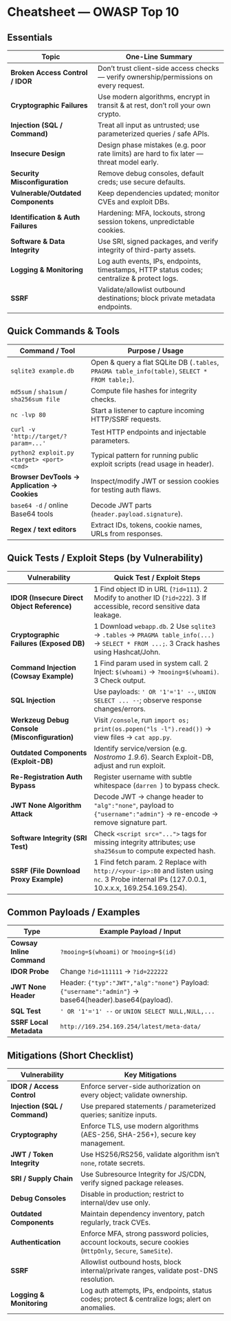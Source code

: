 # Cheatsheet — OWASP Top 10

## Essentials

| **Topic** | **One-Line Summary** |
|------------|----------------------|
| **Broken Access Control / IDOR** | Don’t trust client-side access checks — verify ownership/permissions on every request. |
| **Cryptographic Failures** | Use modern algorithms, encrypt in transit & at rest, don’t roll your own crypto. |
| **Injection (SQL / Command)** | Treat all input as untrusted; use parameterized queries / safe APIs. |
| **Insecure Design** | Design phase mistakes (e.g. poor rate limits) are hard to fix later — threat model early. |
| **Security Misconfiguration** | Remove debug consoles, default creds; use secure defaults. |
| **Vulnerable/Outdated Components** | Keep dependencies updated; monitor CVEs and exploit DBs. |
| **Identification & Auth Failures** | Hardening: MFA, lockouts, strong session tokens, unpredictable cookies. |
| **Software & Data Integrity** | Use SRI, signed packages, and verify integrity of third-party assets. |
| **Logging & Monitoring** | Log auth events, IPs, endpoints, timestamps, HTTP status codes; centralize & protect logs. |
| **SSRF** | Validate/allowlist outbound destinations; block private metadata endpoints. |


## Quick Commands & Tools

| **Command / Tool** | **Purpose / Usage** |
|--------------------|---------------------|
| `sqlite3 example.db` | Open & query a flat SQLite DB (`.tables`, `PRAGMA table_info(table)`, `SELECT * FROM table;`). |
| `md5sum` / `sha1sum` / `sha256sum file` | Compute file hashes for integrity checks. |
| `nc -lvp 80` | Start a listener to capture incoming HTTP/SSRF requests. |
| `curl -v 'http://target/?param=...'` | Test HTTP endpoints and injectable parameters. |
| `python2 exploit.py <target> <port> <cmd>` | Typical pattern for running public exploit scripts (read usage in header). |
| **Browser DevTools → Application → Cookies** | Inspect/modify JWT or session cookies for testing auth flaws. |
| `base64 -d` / online Base64 tools | Decode JWT parts (`header.payload.signature`). |
| **Regex / text editors** | Extract IDs, tokens, cookie names, URLs from responses. |


## Quick Tests / Exploit Steps (by Vulnerability)

| **Vulnerability** | **Quick Test / Exploit Steps** |
|-------------------|--------------------------------|
| **IDOR (Insecure Direct Object Reference)** | 1️ Find object ID in URL (`?id=111`). 2️ Modify to another ID (`?id=222`). 3️ If accessible, record sensitive data leakage. |
| **Cryptographic Failures (Exposed DB)** | 1️ Download `webapp.db`. 2️ Use `sqlite3` → `.tables` → `PRAGMA table_info(...)` → `SELECT * FROM ...;`. 3️ Crack hashes using Hashcat/John. |
| **Command Injection (Cowsay Example)** | 1️ Find param used in system call. 2️ Inject: `$(whoami)` → `?mooing=$(whoami)`. 3️ Check output. |
| **SQL Injection** | Use payloads: `' OR '1'='1' --`, `UNION SELECT ... --`; observe response changes/errors. |
| **Werkzeug Debug Console (Misconfiguration)** | Visit `/console`, run `import os; print(os.popen("ls -l").read())` → view files → `cat app.py`. |
| **Outdated Components (Exploit-DB)** | Identify service/version (e.g. *Nostromo 1.9.6*). Search Exploit-DB, adjust and run exploit. |
| **Re-Registration Auth Bypass** | Register username with subtle whitespace (`darren `) to bypass check. |
| **JWT None Algorithm Attack** | Decode JWT → change header to `"alg":"none"`, payload to `{"username":"admin"}` → re-encode → remove signature part. |
| **Software Integrity (SRI Test)** | Check `<script src="...">` tags for missing integrity attributes; use `sha256sum` to compute expected hash. |
| **SSRF (File Download Proxy Example)** | 1️ Find fetch param. 2️ Replace with `http://<your-ip>:80` and listen using `nc`. 3️ Probe internal IPs (127.0.0.1, 10.x.x.x, 169.254.169.254). |


## Common Payloads / Examples

| **Type** | **Example Payload / Input** |
|-----------|-----------------------------|
| **Cowsay Inline Command** | `?mooing=$(whoami)` or `?mooing=$(id)` |
| **IDOR Probe** | Change `?id=111111` → `?id=222222` |
| **JWT None Header** | Header: `{"typ":"JWT","alg":"none"}` Payload: `{"username":"admin"}` → base64(header).base64(payload). |
| **SQL Test** | `' OR '1'='1' --` or `UNION SELECT NULL,NULL,...` |
| **SSRF Local Metadata** | `http://169.254.169.254/latest/meta-data/` |


## Mitigations (Short Checklist)

| **Vulnerability** | **Key Mitigations** |
|--------------------|--------------------|
| **IDOR / Access Control** | Enforce server-side authorization on every object; validate ownership. |
| **Injection (SQL / Command)** | Use prepared statements / parameterized queries; sanitize inputs. |
| **Cryptography** | Enforce TLS, use modern algorithms (AES-256, SHA-256+), secure key management. |
| **JWT / Token Integrity** | Use HS256/RS256, validate algorithm isn’t `none`, rotate secrets. |
| **SRI / Supply Chain** | Use Subresource Integrity for JS/CDN, verify signed package releases. |
| **Debug Consoles** | Disable in production; restrict to internal/dev use only. |
| **Outdated Components** | Maintain dependency inventory, patch regularly, track CVEs. |
| **Authentication** | Enforce MFA, strong password policies, account lockouts, secure cookies (`HttpOnly`, `Secure`, `SameSite`). |
| **SSRF** | Allowlist outbound hosts, block internal/private ranges, validate post-DNS resolution. |
| **Logging & Monitoring** | Log auth attempts, IPs, endpoints, status codes; protect & centralize logs; alert on anomalies. |

